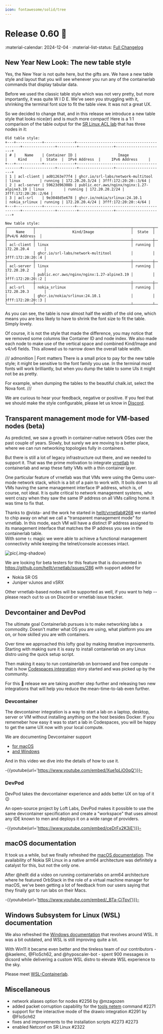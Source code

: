 ```yaml
---
icon: fontawesome/solid/tree
---
```


# Release 0.60 :christmas_tree:

:material-calendar: 2024-12-04 · :material-list-status: [Full Changelog](https://github.com/srl-labs/containerlab/releases)

## New Year New Look: The new table style

Yes, the New Year is not quite here, but the gifts are. We have a new table style and layout that you will see whenever you run
any of the containerlab commands that display tabular data.

Before we used the classic table style which was not very pretty, but more importantly, it was quite W I D E. We've seen you struggling with it, shrinking the terminal font size to fit the table view. It was not a great UX.

So we decided to change that, and in this release we introduce a new table style that looks nice(er) and is much more compact! Here is a 1:1 comparison of the table output for the [SR Linux ACL lab](https://github.com/srl-labs/srl-acl-lab) that has three nodes in it:

```
Old table style:
+---+------------+--------------+--------------------------------------------+---------------+---------+----------------+----------------------+
| # |    Name    | Container ID |                   Image                    |     Kind      |  State  |  IPv4 Address  |     IPv6 Address     |
+---+------------+--------------+--------------------------------------------+---------------+---------+----------------+----------------------+
| 1 | acl-client | ad01263e77f4 | ghcr.io/srl-labs/network-multitool         | linux         | running | 172.20.20.3/24 | 3fff:172:20:20::3/64 |
| 2 | acl-server | 59623d96308b | public.ecr.aws/nginx/nginx:1.27-alpine3.19 | linux         | running | 172.20.20.2/24 | 3fff:172:20:20::2/64 |
| 3 | acl-srl    | 9e3048d5e678 | ghcr.io/nokia/srlinux:24.10.1              | nokia_srlinux | running | 172.20.20.4/24 | 3fff:172:20:20::4/64 |
+---+------------+--------------+--------------------------------------------+---------------+---------+----------------+----------------------+

New table style:
╭────────────┬────────────────────────────────────────────┬─────────┬───────────────────╮
│    Name    │                 Kind/Image                 │  State  │   IPv4/6 Address  │
├────────────┼────────────────────────────────────────────┼─────────┼───────────────────┤
│ acl-client │ linux                                      │ running │ 172.20.20.4       │
│            │ ghcr.io/srl-labs/network-multitool         │         │ 3fff:172:20:20::4 │
├────────────┼────────────────────────────────────────────┼─────────┼───────────────────┤
│ acl-server │ linux                                      │ running │ 172.20.20.2       │
│            │ public.ecr.aws/nginx/nginx:1.27-alpine3.19 │         │ 3fff:172:20:20::2 │
├────────────┼────────────────────────────────────────────┼─────────┼───────────────────┤
│ acl-srl    │ nokia_srlinux                              │ running │ 172.20.20.3       │
│            │ ghcr.io/nokia/srlinux:24.10.1              │         │ 3fff:172:20:20::3 │
╰────────────┴────────────────────────────────────────────┴─────────┴───────────────────╯
```

As you can see, the table is now almost half the width of the old one, which means you are less likely to have to shrink the font size to fit the table. Simply lovely.

Of course, it is not the style that made the difference, you may notice that we removed some columns like Container ID and node index. We also made each node to make use of the vertical space and combined Kind/Image and v4/v6 fields. This allowed us to narrow down the overall table width.

/// admonition | Font matters
There is a small price to pay for the new table style; it might be sensitive to the font family you use. In the terminal most fonts will work brilliantly, but when you dump the table to some UIs it might not be as pretty.

For example, when dumping the tables to the beautiful chalk.ist, select the Nova font.
///

We are curious to hear your feedback, negative or positive. If you feel that we should make the style configurable, please let us know in [Discord](https://discord.gg/vAyddtaEV9).

## Transparent management mode for VM-based nodes (beta)

As predicted, we saw a growth in container-native network OSes over the past couple of years. Slowly, but surely we are moving to a better place, where we can run networking topologies fully in containers.

But there is still a lot of legacy infrastructure out there, and we needed to support it. That was the prime motivation to integrate [vrnetlab](../manual/vrnetlab.md) to containerlab and wrap these fatty VMs with a thin container layer.

One particular feature of vrnetlab was that VMs were using the Qemu user-mode network stack, which is a bit of a pain to work with. It boils down to all VMs having the same management interface IP address, which is, of course, not ideal. It is quite critical to network management systems, who went crazy when they saw the same IP address on all VMs calling home. It was time to fix that.

Thanks to @vista- and the work he started in [hellt/vrnetlab#268](https://github.com/hellt/vrnetlab/pull/268) we started to chip away on what we call a "transparent management mode" for vrnetlab. In this mode, each VM will have a distinct IP address assigned to its management interface that matches the IP address you see in the containerlab table.  
With some `tc` magic we were able to achieve a functional management connectivity while keeping the telnet/console accesses intact.

![pic](https://gitlab.com/rdodin/pics/-/wikis/uploads/dfba443eda655d78307b109beb509f71/image.png){.img-shadow}

We are looking for beta testers for this feature that is documented in https://github.com/hellt/vrnetlab/issues/286 with support added for

* Nokia SR OS
* Juniper vJunos and vSRX

Other vrnetlab-based nodes will be supported as well, if you want to help -- please reach out to us on Discord or vrnetlab issue tracker.

## Devcontainer and DevPod

The ultimate goal Containerlab pursues is to make networking labs a commodity. Doesn't matter what OS you are using, what platform you are on, or how skilled you are with containers.

Over time we approached this lofty goal by making iterative improvements. Starting with making sure it is easy to install containerlab on any Linux distro using the quick setup script.

Then making it easy to run containerlab on borrowed and free compute - that is how [Codespaces integration](../manual/codespaces.md) story started and was picked up by the community.

For this :christmas_tree: release we are taking another step further and releasing two new integrations that will help you reduce the mean-time-to-lab even further.

### Devcontainer

The devcontainer integration is a way to start a lab on a laptop, desktop, server or VM without installing anything on the host besides Docker. If you rememeber how easy it was to start a lab in Codespaces, you will be happy to get the same UX now with your local compute.

We are documenting Devcontainer support

* [for macOS](../macos.md#devcontainer)
* [and Windows](../windows.md#devcontainer)

And in this video we dive into the details of how to use it.

-{{youtube(url='https://www.youtube.com/embed/Xue1pLiO0qQ')}}-

### DevPod

DevPod takes the devcontainer experience and adds better UX on top of it :wink:

An open-source project by Loft Labs, DevPod makes it possible to use the same devcontainer specification and create a "workspace" that uses almost any IDE known to men and deploys it on a wide range of providers.

-{{youtube(url='https://www.youtube.com/embed/ceDrFx2K3jE')}}-

## macOS documentation

It took us a while, but we finally refreshed the [macOS documentation](../macos.md). The availability of Nokia SR Linux in a native arm64 architecture was definitely a catalyst for this, but not the only one.

After @hellt did a video on running containerlabs on arm64 architecture where he featured OrbStack in the role of a virtual machine manager for macOS, we've been getting a lot of feedback from our users saying that they finally got to run labs on their Macs.

-{{youtube(url='https://www.youtube.com/embed/_BTa-CiTpvI')}}-

## Windows Subsystem for Linux (WSL) documentation

We also refreshed the [Windows documentation](../windows.md) that revolves around WSL. It was a bit outdated, and WSL is still improving quite a lot.

With Win11 it became even better and the tireless team of our contributors - @kaelemc, @FloSch62, and @hyposcaler-bot - spent 900 messages in dicsord while delivering a custom WSL distro to elevate WSL experience to the sky.

Please meet [WSL-Containerlab](https://github.com/srl-labs/wsl-containerlab).

## Miscellaneous

* network aliases option for nodes #2256 by @mzagozen
* added packet corruption capability for the [tools netem](../cmd/tools/netem/set.md) command #2271
* support for the interactive mode of the drawio integration #2291 by @FloSch62
* fixes and improvements to the installation scripts #2273 #2273
* enabled Netconf on SR Linux #2322
